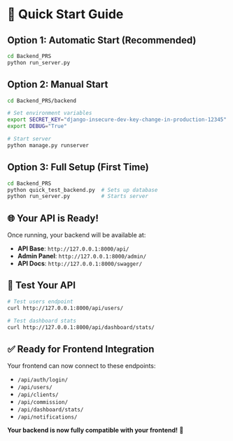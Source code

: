 # 🚀 Quick Start Guide

## **Option 1: Automatic Start (Recommended)**

```bash
cd Backend_PRS
python run_server.py
```

## **Option 2: Manual Start**

```bash
cd Backend_PRS/backend

# Set environment variables
export SECRET_KEY="django-insecure-dev-key-change-in-production-12345"
export DEBUG="True"

# Start server
python manage.py runserver
```

## **Option 3: Full Setup (First Time)**

```bash
cd Backend_PRS
python quick_test_backend.py  # Sets up database
python run_server.py          # Starts server
```

## **🌐 Your API is Ready!**

Once running, your backend will be available at:

- **API Base**: `http://127.0.0.1:8000/api/`
- **Admin Panel**: `http://127.0.0.1:8000/admin/`
- **API Docs**: `http://127.0.0.1:8000/swagger/`

## **🧪 Test Your API**

```bash
# Test users endpoint
curl http://127.0.0.1:8000/api/users/

# Test dashboard stats
curl http://127.0.0.1:8000/api/dashboard/stats/
```

## **✅ Ready for Frontend Integration**

Your frontend can now connect to these endpoints:
- `/api/auth/login/`
- `/api/users/`
- `/api/clients/`
- `/api/commission/`
- `/api/dashboard/stats/`
- `/api/notifications/`

**Your backend is now fully compatible with your frontend!** 🎉 